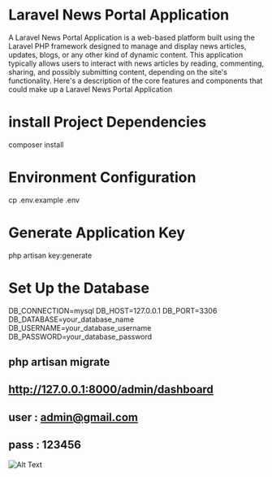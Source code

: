 # Laravel News Portal Application 
A Laravel News Portal Application is a web-based platform built using the Laravel PHP framework designed to manage and display news articles, updates, blogs, or any other kind of dynamic content. This application typically allows users to interact with news articles by reading, commenting, sharing, and possibly submitting content, depending on the site's functionality.
Here's a description of the core features and components that could make up a Laravel News Portal Application

# install Project Dependencies
composer install

# Environment Configuration
cp .env.example .env

# Generate Application Key
php artisan key:generate

# Set Up the Database
DB_CONNECTION=mysql
DB_HOST=127.0.0.1
DB_PORT=3306
DB_DATABASE=your_database_name
DB_USERNAME=your_database_username
DB_PASSWORD=your_database_password

## php artisan migrate

## http://127.0.0.1:8000/admin/dashboard
## user : admin@gmail.com
## pass : 123456

![Alt Text](news.jpeg)
